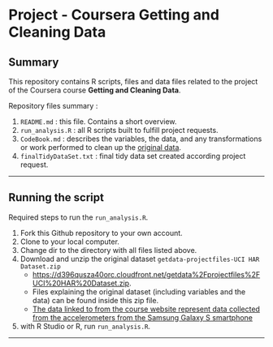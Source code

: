 # Project - Coursera Getting and Cleaning Data

## Summary
This repository contains R scripts, files and data files related to the project of the Coursera course **Getting and Cleaning Data**. 

Repository files summary :

1. `README.md` : this file. Contains a short overview.
2. `run_analysis.R` : all R scripts built to fulfill project requests.
3. `CodeBook.md` : describes the variables, the data, and any transformations or work performed to clean up the [original data](<https://d396qusza40orc.cloudfront.net/getdata%2Fprojectfiles%2FUCI%20HAR%20Dataset.zip>).
4. `finalTidyDataSet.txt` : final tidy data set created according project request.

---

## Running the script
Required steps to run the `run_analysis.R`.

1. Fork this Github repository to your own account.
2. Clone to your local computer.
3. Change dir to the directory with all files listed above.
4. Download and unzip the original dataset `getdata-projectfiles-UCI HAR Dataset.zip`
     + <https://d396qusza40orc.cloudfront.net/getdata%2Fprojectfiles%2FUCI%20HAR%20Dataset.zip>. 
     + Files explaining the original dataset (including variables and the data) can be found inside this zip file.
     + [The data linked to from the course website represent data collected from the accelerometers from the Samsung Galaxy S smartphone](http://archive.ics.uci.edu/ml/datasets/Human+Activity+Recognition+Using+Smartphones)
5. with R Studio or R, run `run_analysis.R`.

---


